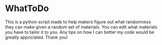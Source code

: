 # WhatToDo
This is a python script made to help makers figure out what randomness they can make given a random set of materials. You can edit what materials you have to tailor it to you.
Any tips on how I can better my code would be greatly appriciated.
Thank you!
